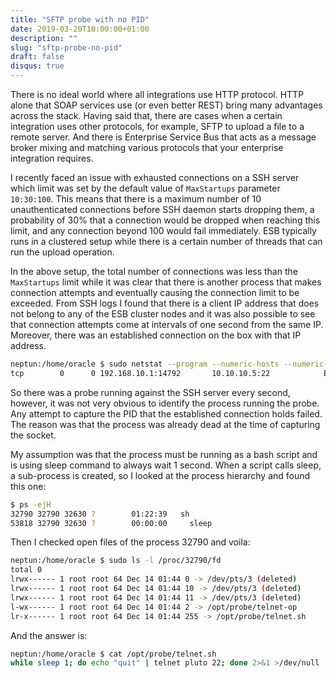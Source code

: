 ```yaml
---
title: "SFTP probe with no PID"
date: 2019-03-20T10:00:00+01:00
description: ""
slug: "sftp-probe-no-pid"
draft: false
disqus: true
---
```


There is no ideal world where all integrations use HTTP protocol. HTTP alone that SOAP services use (or even better REST) bring many advantages across the stack. Having said that, there are cases when a certain integration uses other protocols, for example, SFTP to upload a file to a remote server. And there is Enterprise Service Bus that acts as a message broker mixing and matching various protocols that your enterprise integration requires. 

I recently faced an issue with exhausted connections on a SSH server which limit was set by the default value of ```MaxStartups``` parameter ```10:30:100```. This means that there is a maximum number of 10 unauthenticated connections before SSH daemon starts dropping them, a probability of 30% that a connection would be dropped when reaching this limit, and any connection beyond 100 would fail immediately. ESB typically runs in a clustered setup while there is a certain number of threads that can run the upload operation. 


In the above setup, the total number of connections was less than the ```MaxStartups``` limit while it was clear that there is another process that makes connection attempts and eventually causing the connection limit to be exceeded. From SSH logs I found that there is a client IP address that does not belong to any of the ESB cluster nodes and it was also possible to see that connection attempts come at intervals of one second from the same IP. Moreover, there was an established connection on the box with that IP address.

```bash
neptun:/home/oracle $ sudo netstat --program --numeric-hosts --numeric-ports --extend | grep "10.10.10.5"
tcp        0      0 192.168.10.1:14792       10.10.10.5:22            ESTABLISHED root       -   
```

So there was a probe running against the SSH server every second, however, it was not very obvious to identify the process running the probe. Any attempt to capture the PID that the established connection holds failed. The reason was that the process was already dead at the time of capturing the socket. 

My assumption was that the process must be running as a bash script and is using sleep command to always wait 1 second. When a script calls sleep, a sub-process is created, so I looked at the process hierarchy and found this one:
 
```bash
$ ps -ejH 
32790 32790 32630 ?        01:22:39   sh
53818 32790 32630 ?        00:00:00     sleep 
```

Then I checked open files of the process 32790 and voila:

```bash 
neptun:/home/oracle $ sudo ls -l /proc/32790/fd
total 0
lrwx------ 1 root root 64 Dec 14 01:44 0 -> /dev/pts/3 (deleted)
lrwx------ 1 root root 64 Dec 14 01:44 10 -> /dev/pts/3 (deleted)
lrwx------ 1 root root 64 Dec 14 01:44 11 -> /dev/pts/3 (deleted)
l-wx------ 1 root root 64 Dec 14 01:44 2 -> /opt/probe/telnet-op
lr-x------ 1 root root 64 Dec 14 01:44 255 -> /opt/probe/telnet.sh
```
  
And the answer is:
 
```bash 
neptun:/home/oracle $ cat /opt/probe/telnet.sh
while sleep 1; do echo "quit" | telnet pluto 22; done 2>&1 >/dev/null
```
    